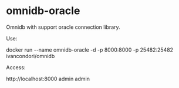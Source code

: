 # omnidb-oracle

Omnidb with support oracle connection library.

Use:

docker run --name omnidb-oracle -d -p 8000:8000 -p 25482:25482 ivancondori/omnidb

Access:

http://localhost:8000 admin admin
